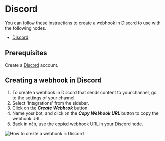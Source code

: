 # Discord
You can follow these instructions to create a webhook in Discord to use with the following nodes.

- [Discord](/integrations/nodes/n8n-nodes-base.discord/)


## Prerequisites

Create a [Discord](https://www.discord.com/) account.

## Creating a webhook in Discord

1. To create a webhook in Discord that sends content to your channel, go to the settings of your channel.
2. Select 'Integrations' from the sidebar.
3. Click on the ***Create Webhook*** button.
4. Name your bot, and click on the ***Copy Webhook URL*** button to copy the webhook URL.
5. Back in n8n, use the copied webhook URL in your Discord node.

![How to create a webhook in Discord](/_images/integrations/credentials/discord/create-webhook.gif)

<!-- ## Using OAuth

1. Access this [Discord Developer Portal](https://discord.com/developers/applications).
2. Click on "New Application".
3. Enter the name and click "Create".
4. Use Client Secret and Client ID in your Discord node credentials in n8n.
5. Enter n8n provided redirect URL in the configuration. ![Redirect URL Explanation here](/).


![Getting Discord credentials](/_images/integrations/credentials/discord/using-oauth.gif) -->
